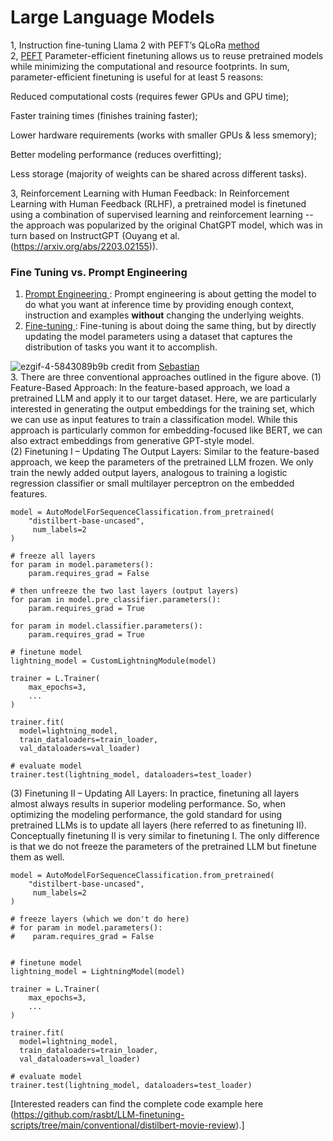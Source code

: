 # Large Language Models
1, Instruction fine-tuning Llama 2 with PEFT’s QLoRa [method](https://github.com/nestor-sun/llm/blob/main/demo/fine-tune.py) <br/>
2, [PEFT](https://github.com/nestor-sun/llm/blob/main/demo/peft-fine-tune.py)
Parameter-efficient finetuning allows us to reuse pretrained models while minimizing the computational and resource footprints. In sum, parameter-efficient finetuning is useful for at least 5 reasons:

Reduced computational costs (requires fewer GPUs and GPU time);

Faster training times (finishes training faster);

Lower hardware requirements (works with smaller GPUs & less smemory);

Better modeling performance (reduces overfitting);

Less storage (majority of weights can be shared across different tasks).

3, Reinforcement Learning with Human Feedback: In Reinforcement Learning with Human Feedback (RLHF), a pretrained model is finetuned using a combination of supervised learning and reinforcement learning -- the approach was popularized by the original ChatGPT model, which was in turn based on InstructGPT (Ouyang et al. (https://arxiv.org/abs/2203.02155)).


### Fine Tuning vs. Prompt Engineering 
1. <u>Prompt Engineering </u>: Prompt engineering is about getting the model to do what you want at inference time by providing enough context, instruction and examples **without** changing the underlying weights.
2.  <u>Fine-tuning </u>: Fine-tuning is about doing the same thing, but by directly updating the model parameters using a dataset that captures the distribution of tasks you want it to accomplish.

![ezgif-4-5843089b9b](https://github.com/nestor-sun/llm/assets/26111084/465d16cb-e037-466b-a4ca-19c8a87361f6)
credit from [Sebastian](https://magazine.sebastianraschka.com/p/finetuning-large-language-models) <br/>
3.  There are three conventional approaches outlined in the figure above.
(1) Feature-Based Approach: In the feature-based approach, we load a pretrained LLM and apply it to our target dataset. Here, we are particularly interested in generating the output embeddings for the training set, which we can use as input features to train a classification model. While this approach is particularly common for embedding-focused like BERT, we can also extract embeddings from generative GPT-style model. <br/>
(2) Finetuning I – Updating The Output Layers: Similar to the feature-based approach, we keep the parameters of the pretrained LLM frozen. We only train the newly added output layers, analogous to training a logistic regression classifier or small multilayer perceptron on the embedded features.
```
model = AutoModelForSequenceClassification.from_pretrained(
    "distilbert-base-uncased",
     num_labels=2
) 

# freeze all layers
for param in model.parameters():
    param.requires_grad = False
    
# then unfreeze the two last layers (output layers)
for param in model.pre_classifier.parameters():
    param.requires_grad = True

for param in model.classifier.parameters():
    param.requires_grad = True
    
# finetune model
lightning_model = CustomLightningModule(model)

trainer = L.Trainer(
    max_epochs=3,
    ...
)

trainer.fit(
  model=lightning_model,
  train_dataloaders=train_loader,
  val_dataloaders=val_loader)

# evaluate model
trainer.test(lightning_model, dataloaders=test_loader)
```
(3) Finetuning II – Updating All Layers: In practice, finetuning all layers almost always results in superior modeling performance. So, when optimizing the modeling performance, the gold standard for using pretrained LLMs is to update all layers (here referred to as finetuning II). Conceptually finetuning II is very similar to finetuning I. The only difference is that we do not freeze the parameters of the pretrained LLM but finetune them as well.

```
model = AutoModelForSequenceClassification.from_pretrained(
    "distilbert-base-uncased",
     num_labels=2
) 

# freeze layers (which we don't do here)
# for param in model.parameters():
#    param.requires_grad = False
    

# finetune model
lightning_model = LightningModel(model)

trainer = L.Trainer(
    max_epochs=3,
    ...
)

trainer.fit(
  model=lightning_model,
  train_dataloaders=train_loader,
  val_dataloaders=val_loader)

# evaluate model
trainer.test(lightning_model, dataloaders=test_loader)
```
[Interested readers can find the complete code example here (https://github.com/rasbt/LLM-finetuning-scripts/tree/main/conventional/distilbert-movie-review).]



